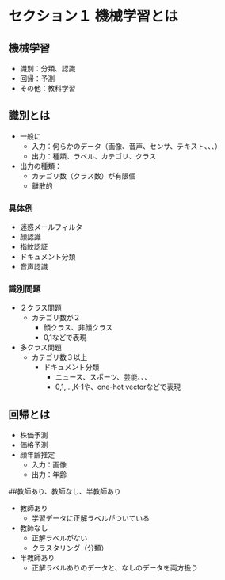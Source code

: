 # セクション１ 機械学習とは

## 機械学習
- 識別：分類、認識
- 回帰：予測
- その他：教科学習

## 識別とは
- 一般に
  - 入力：何らかのデータ（画像、音声、センサ、テキスト、、、）
  - 出力：種類、ラベル、カテゴリ、クラス
- 出力の種類：
  - カテゴリ数（クラス数）が有限個
  - 離散的

### 具体例
- 迷惑メールフィルタ
- 顔認識
- 指紋認証
- ドキュメント分類
- 音声認識

### 識別問題
- ２クラス問題
  - カテゴリ数が２
    - 顔クラス、非顔クラス
    - 0,1などで表現
- 多クラス問題
  - カテゴリ数３以上
    - ドキュメント分類
      - ニュース、スポーツ、芸能、、、
      - 0,1,...,K-1や、one-hot vectorなどで表現

## 回帰とは
- 株価予測
- 価格予測
- 顔年齢推定
  - 入力：画像
  - 出力：年齢

##教師あり、教師なし、半教師あり
- 教師あり
  - 学習データに正解ラベルがついている
- 教師なし
  - 正解ラベルがない
  - クラスタリング（分類）
- 半教師あり
  - 正解ラベルありのデータと、なしのデータを両方扱う

